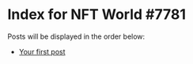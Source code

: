 # Index for NFT World #7781
Posts will be displayed in the order below:

- [Your first post](./001-first.md)


